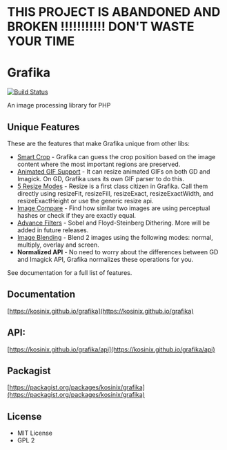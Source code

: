 # THIS PROJECT IS ABANDONED AND BROKEN !!!!!!!!!!! DON'T WASTE YOUR TIME

# Grafika

[![Build Status](https://travis-ci.org/kosinix/grafika.svg?branch=master)](https://travis-ci.org/kosinix/grafika)

An image processing library for PHP

## Unique Features

These are the features that make Grafika unique from other libs:

- [Smart Crop](https://kosinix.github.io/grafika/smart-crop.html) - Grafika can guess the crop position based on the image content where the most important regions are preserved.
- [Animated GIF Support](https://kosinix.github.io/grafika/animated-gif.html) - It can resize animated GIFs on both GD and Imagick. On GD, Grafika uses its own GIF parser to do this.
- [5 Resize Modes](https://kosinix.github.io/grafika/resizing.html) - Resize is a first class citizen in Grafika. Call them directly using resizeFit, resizeFill, resizeExact, resizeExactWidth, and resizeExactHeight or use the generic resize api.
- [Image Compare](https://kosinix.github.io/grafika/compare-images.html) - Find how similar two images are using perceptual hashes or check if they are exactly equal.
- [Advance Filters](https://kosinix.github.io/grafika/filters/Sobel.html) - Sobel and Floyd-Steinberg Dithering. More will be added in future releases.
- [Image Blending](https://kosinix.github.io/grafika/editor/blend.html) - Blend 2 images using the following modes: normal, multiply, overlay and screen.
- **Normalized API** - No need to worry about the differences between GD and Imagick API, Grafika normalizes these operations for you.

See documentation for a full list of features.

## Documentation
[https://kosinix.github.io/grafika](https://kosinix.github.io/grafika)

## API: 
[https://kosinix.github.io/grafika/api](https://kosinix.github.io/grafika/api)

## Packagist
[https://packagist.org/packages/kosinix/grafika](https://packagist.org/packages/kosinix/grafika)

## License
- MIT License
- GPL 2
